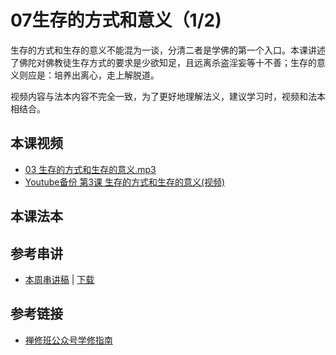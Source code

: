 # 07生存的方式和意义（1/2)

生存的方式和生存的意义不能混为一谈，分清二者是学佛的第一个入口。本课讲述了佛陀对佛教徒生存方式的要求是少欲知足，且远离杀盗淫妄等十不善；生存的意义则应是：培养出离心，走上解脱道。

视频内容与法本内容不完全一致，为了更好地理解法义，建议学习时，视频和法本相结合。

## 本课视频

* [03 生存的方式和生存的意义.mp3](http://huidengchanxiu.net/jmy/%e6%85%a7%e7%81%af%e7%a6%85%e4%bf%ae%e8%af%be/%e6%85%a7%e7%81%af%e7%a6%85%e4%bf%ae%e8%af%be%e7%ac%ac%e4%b8%80%e5%86%8c/03%20%e7%94%9f%e5%ad%98%e7%9a%84%e6%96%b9%e5%bc%8f%e5%92%8c%e7%94%9f%e5%ad%98%e7%9a%84%e6%84%8f%e4%b9%89.mp3)
* [Youtube备份 第3课 生存的方式和生存的意义(视频)](https://www.youtube.com/watch?v=eXPZhi0cy9M&list=PL7aUyQTIJqAhB-EbnDWQDLmq1BJxa4CWq&index=11)

## 本课法本

## 参考串讲

* [本周串讲稿](http://view.officeapps.live.com/op/view.aspx?src=http://huidengchanxiu.net/hdv/f/up/2021-生存的方式和生存的意义.pptx) | [下载](http://huidengchanxiu.net/hdv/f/up/2021-生存的方式和生存的意义.pptx)

## 参考链接

* [禅修班公众号学修指南](https://mp.weixin.qq.com/s?__biz=MzI2NTQ1NDcxNg==&mid=2247483708&idx=1&sn=e7462eb0207d8e7686bfe580152df918&scene=19#wechat_redirect)
